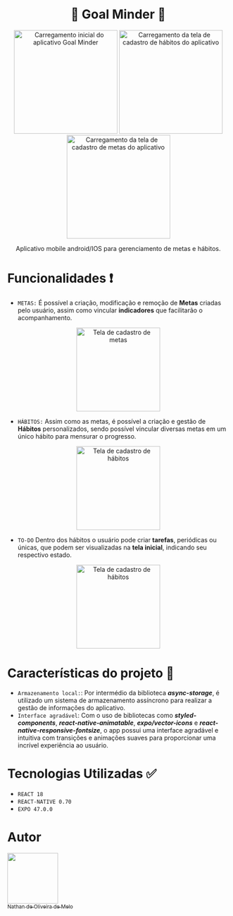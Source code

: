 <h1 align="center">
    🎯 Goal Minder 🎯
</h1>

<p align="center">
  <img src="https://github.com/Olieveira/goalsManagement/assets/107584427/955227c5-0b78-4c14-81df-fe7e0d104007" width=235 alt="Carregamento inicial do aplicativo Goal Minder">    

  <img src="https://github.com/Olieveira/goalsManagement/assets/107584427/7a4cf2af-7209-4041-8172-647ceea0817d" width=235 alt="Carregamento da tela de cadastro de hábitos do aplicativo">    

  <img src="https://github.com/Olieveira/goalsManagement/assets/107584427/379fd8ca-0c06-4caf-9076-86020a574bba" width=235 alt="Carregamento da tela de cadastro de metas do aplicativo">    
</p>

<p align="center">
Aplicativo mobile android/IOS para gerenciamento de metas e hábitos.
</p>

# Funcionalidades :exclamation:
 - `METAS:` É possível a criação, modificação e remoção de **Metas** criadas pelo usuário, assim como vincular **indicadores** que facilitarão o acompanhamento.
 <p align="center">
   <img src="https://github.com/Olieveira/goalsManagement/assets/107584427/d46b3673-6885-422a-8fbe-fe885690aa26" width=190 alt="Tela de cadastro de metas">
  </p>

 - `HÁBITOS:` Assim como as metas, é possível a criação e gestão de **Hábitos** personalizados, sendo possível vincular diversas metas em um único hábito para mensurar o progresso.
 <p align="center">
   <img src="https://github.com/Olieveira/goalsManagement/assets/107584427/9d584178-c1c2-4eb9-9566-2fe5d53ce847" width=190 alt="Tela de cadastro de hábitos">
 </p>

 - `TO-DO` Dentro dos hábitos o usuário pode criar **tarefas**, periódicas ou únicas, que podem ser visualizadas na **tela inicial**, indicando seu respectivo estado.
<p align="center">
   <img src="https://github.com/Olieveira/goalsManagement/assets/107584427/877c24ce-5b79-4a5e-80e5-0a05ab7e59aa" width=190 alt="Tela de cadastro de hábitos">
 </p>

# Características do projeto :hammer:

 - `Armazenamento local:`: Por intermédio da biblioteca ***async-storage***, é utilizado um sistema de armazenamento assíncrono para realizar a gestão de informações do aplicativo.
 - `Interface agradável`: Com o uso de bibliotecas como ***styled-components***, ***react-native-animatable***, ***expo/vector-icons*** e ***react-native-responsive-fontsize***, o app possui uma interface agradável e intuitiva com transições e animações suaves para proporcionar uma incrível experiência ao usuário.

# Tecnologias Utilizadas :white_check_mark:

 - `REACT 18`
 - `REACT-NATIVE 0.70`
 - `EXPO 47.0.0`

# Autor

[<img src="https://user-images.githubusercontent.com/107584427/205271408-568fcb74-3afe-42b1-a16b-c53a3922bf86.jpg" width=115><br><sub>Nathan de Oliveira de Melo</sub>](https://github.com/Olieveira)
